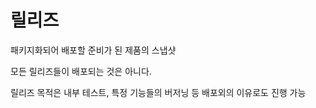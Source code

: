 # 릴리즈
패키지화되어 배포할 준비가 된 제품의 스냅샷

모든 릴리즈들이 배포되는 것은 아니다.

릴리즈 목적은 내부 테스트, 특정 기능들의 버저닝 등 배포외의 이유로도 진행 가능